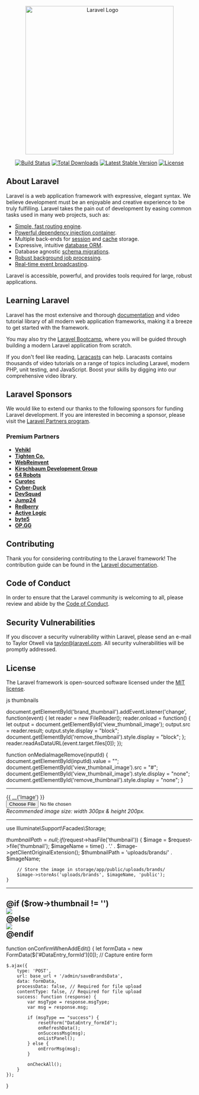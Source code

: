 <p align="center"><a href="https://laravel.com" target="_blank"><img src="https://raw.githubusercontent.com/laravel/art/master/logo-lockup/5%20SVG/2%20CMYK/1%20Full%20Color/laravel-logolockup-cmyk-red.svg" width="400" alt="Laravel Logo"></a></p>

<p align="center">
<a href="https://github.com/laravel/framework/actions"><img src="https://github.com/laravel/framework/workflows/tests/badge.svg" alt="Build Status"></a>
<a href="https://packagist.org/packages/laravel/framework"><img src="https://img.shields.io/packagist/dt/laravel/framework" alt="Total Downloads"></a>
<a href="https://packagist.org/packages/laravel/framework"><img src="https://img.shields.io/packagist/v/laravel/framework" alt="Latest Stable Version"></a>
<a href="https://packagist.org/packages/laravel/framework"><img src="https://img.shields.io/packagist/l/laravel/framework" alt="License"></a>
</p>

## About Laravel

Laravel is a web application framework with expressive, elegant syntax. We believe development must be an enjoyable and creative experience to be truly fulfilling. Laravel takes the pain out of development by easing common tasks used in many web projects, such as:

- [Simple, fast routing engine](https://laravel.com/docs/routing).
- [Powerful dependency injection container](https://laravel.com/docs/container).
- Multiple back-ends for [session](https://laravel.com/docs/session) and [cache](https://laravel.com/docs/cache) storage.
- Expressive, intuitive [database ORM](https://laravel.com/docs/eloquent).
- Database agnostic [schema migrations](https://laravel.com/docs/migrations).
- [Robust background job processing](https://laravel.com/docs/queues).
- [Real-time event broadcasting](https://laravel.com/docs/broadcasting).

Laravel is accessible, powerful, and provides tools required for large, robust applications.

## Learning Laravel

Laravel has the most extensive and thorough [documentation](https://laravel.com/docs) and video tutorial library of all modern web application frameworks, making it a breeze to get started with the framework.

You may also try the [Laravel Bootcamp](https://bootcamp.laravel.com), where you will be guided through building a modern Laravel application from scratch.

If you don't feel like reading, [Laracasts](https://laracasts.com) can help. Laracasts contains thousands of video tutorials on a range of topics including Laravel, modern PHP, unit testing, and JavaScript. Boost your skills by digging into our comprehensive video library.

## Laravel Sponsors

We would like to extend our thanks to the following sponsors for funding Laravel development. If you are interested in becoming a sponsor, please visit the [Laravel Partners program](https://partners.laravel.com).

### Premium Partners

- **[Vehikl](https://vehikl.com/)**
- **[Tighten Co.](https://tighten.co)**
- **[WebReinvent](https://webreinvent.com/)**
- **[Kirschbaum Development Group](https://kirschbaumdevelopment.com)**
- **[64 Robots](https://64robots.com)**
- **[Curotec](https://www.curotec.com/services/technologies/laravel/)**
- **[Cyber-Duck](https://cyber-duck.co.uk)**
- **[DevSquad](https://devsquad.com/hire-laravel-developers)**
- **[Jump24](https://jump24.co.uk)**
- **[Redberry](https://redberry.international/laravel/)**
- **[Active Logic](https://activelogic.com)**
- **[byte5](https://byte5.de)**
- **[OP.GG](https://op.gg)**

## Contributing

Thank you for considering contributing to the Laravel framework! The contribution guide can be found in the [Laravel documentation](https://laravel.com/docs/contributions).

## Code of Conduct

In order to ensure that the Laravel community is welcoming to all, please review and abide by the [Code of Conduct](https://laravel.com/docs/contributions#code-of-conduct).

## Security Vulnerabilities

If you discover a security vulnerability within Laravel, please send an e-mail to Taylor Otwell via [taylor@laravel.com](mailto:taylor@laravel.com). All security vulnerabilities will be promptly addressed.

## License

The Laravel framework is open-sourced software licensed under the [MIT license](https://opensource.org/licenses/MIT).


js thumbnails

document.getElementById('brand_thumbnail').addEventListener('change', function(event) {
	let reader = new FileReader();
	reader.onload = function() {
		let output = document.getElementById('view_thumbnail_image');
		output.src = reader.result;
		output.style.display = "block";
		document.getElementById('remove_thumbnail').style.display = "block";
	};
	reader.readAsDataURL(event.target.files[0]);
});

function onMediaImageRemove(inputId) {
	document.getElementById(inputId).value = "";
	document.getElementById('view_thumbnail_image').src = "#";
	document.getElementById('view_thumbnail_image').style.display = "none";
	document.getElementById('remove_thumbnail').style.display = "none";
}

------------
<div class="col-md-6">
    <div class="form-group">
        <label for="brand_thumbnail">{{ __('Image') }}</label>
        <div class="tp-upload-field">
            <input type="file" name="thumbnail" id="brand_thumbnail" class="form-control" accept="image/*">
        </div>
        <em>Recommended image size: width 300px & height 200px.</em>
        <div id="remove_thumbnail" class="select-image" style="display:none;">
            <div class="inner-image">
                <img id="view_thumbnail_image" src="#" alt="Preview" style="max-width:100px; display:none;">
            </div>
            <a onclick="onMediaImageRemove('brand_thumbnail')" class="media-image-remove" href="javascript:void(0);">
                <i class="fa fa-remove"></i>
            </a>
        </div>
    </div>
</div>

-------------
use Illuminate\Support\Facades\Storage;

$thumbnailPath = null;
    if ($request->hasFile('thumbnail')) {
        $image = $request->file('thumbnail');
        $imageName = time() . '.' . $image->getClientOriginalExtension();
        $thumbnailPath = 'uploads/brands/' . $imageName;

        // Store the image in storage/app/public/uploads/brands/
        $image->storeAs('uploads/brands', $imageName, 'public');
    }
--------------
@if ($row->thumbnail != '')
				<td class="text-center"><div class="table_col_image"><img src="{{ asset('storage') }}/{{ $row->thumbnail }}" /></div></td>
				@else
				<td class="text-center"><div class="table_col_image"><img src="{{ asset('admin') }}/images/album_icon.png" /></div></td>
				@endif
-------------

function onConfirmWhenAddEdit() {
    let formData = new FormData($('#DataEntry_formId')[0]); // Capture entire form

    $.ajax({
        type: 'POST',
        url: base_url + '/admin/saveBrandsData',
        data: formData,
        processData: false, // Required for file upload
        contentType: false, // Required for file upload
        success: function (response) {
            var msgType = response.msgType;
            var msg = response.msg;

            if (msgType == "success") {
                resetForm("DataEntry_formId");
                onRefreshData();
                onSuccessMsg(msg);
                onListPanel();
            } else {
                onErrorMsg(msg);
            }

            onCheckAll();
        }
    });
}













